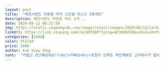 ```yaml
---
layout: post 
title:  "메르시밴드 아동용 마이 스트랩 마스크 3종세트" 
description: 메르시밴드 아동용 마이 스트 ..
date: 2020-08-12 06:22:50 
img: https://static.coupangcdn.com/image/retail/images/2020/06/12/14/8/2749b0ea-5599-4914-baaf-f3a7c7de2ede.jpg 
linkUrl: https://link.coupang.com/re/AFFSDP?lptag=AF3600438&subid=ahnPublicAsk&pageKey=1694056597&itemId=2884087371&vendorItemId=71292580159&traceid=V0-113-23877ee5e5d5bba0 
categories: [1004] 
color: FF1744 
price: 5000 
author: Ask View Shop 
cont:  "가볍고 견고해보여요!!<br/>이뻐요<br/>포장지 안에도 확인해봐도 고리하나가 없네요<br/>" 
---
```

